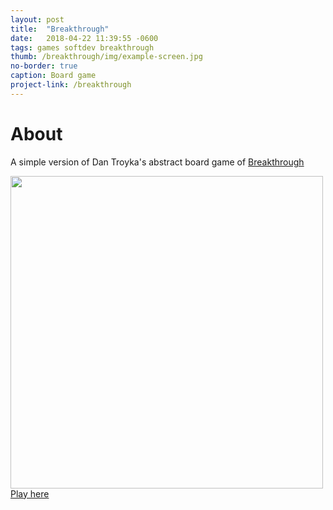 ```yaml
---
layout: post
title:  "Breakthrough"
date:   2018-04-22 11:39:55 -0600
tags: games softdev breakthrough
thumb: /breakthrough/img/example-screen.jpg
no-border: true
caption: Board game
project-link: /breakthrough
---
```

# About
A simple version of Dan Troyka's abstract board game of <a href="https://boardgamegeek.com/boardgame/3825/breakthrough" target="_blank">Breakthrough</a>

<div>
<a href="//gotankersley.github.io/breakthrough/">
<img src="http://gotankersley.github.io/breakthrough/img/example-screen.jpg" border="0" style="width:500px" />
</a>
</div>
<div>
<a href="//gotankersley.github.io/breakthrough/">Play here</a>
</div>
